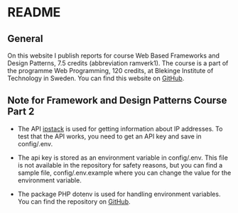 README
======

General
-------

On this website I publish reports for course Web Based Frameworks and Design Patterns, 7.5 credits (abbreviation ramverk1). The course is a part of the programme Web Programming, 120 credits, at Blekinge Institute of Technology in Sweden. You can find this website on [GitHub](https://github.com/Christoffer2019/ramverk).

Note for Framework and Design Patterns Course Part 2
----------------------------------------------------

* The API [ipstack](https://ipstack.com/plan) is used for getting information about IP addresses. To test that the API works, you need to get an API key and save in config/.env.

* The api key is stored as an environment variable in config/.env. This file is not available in the repository for safety reasons, but you can find a sample file, config/.env.example where you can change the value for the environment variable.

* The package PHP dotenv is used for handling environment variables. You can find the repository on [GitHub](https://github.com/vlucas/phpdotenv#why-env).